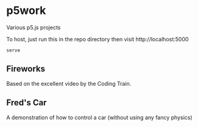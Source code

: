 # p5work
Various p5.js projects

To host, just run this in the repo directory then visit http://localhost:5000

```
serve
```

## Fireworks
Based on the excellent video by the Coding Train.

## Fred's Car
A demonstration of how to control a car (without using any fancy physics)
